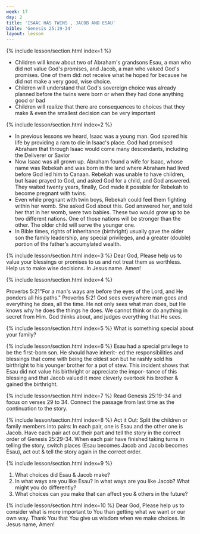 ```yaml
---
week: 17
day: 2
title: 'ISAAC HAS TWINS , JACOB AND ESAU'
bible: 'Genesis 25:19-34'
layout: lesson
---
```



{% include lesson/section.html index=1 %}
- Children will know about two of Abraham's grandsons Esau, a man who did not value God's promises, and Jacob, a man who valued God's promises. One of them did: not receive what he hoped for because he did not make a very good, wise choice.
- Children will understand that God's sovereign choice was already planned before the twins were born or when they had done anything good or bad
- Children will realize that there are consequences to choices that they make & even the smallest decision can be very important


{% include lesson/section.html index=2 %}
- In previous lessons we heard, Isaac was a young man. God spared his life by providing a ram to die in Isaac's place. God had promised Abraham that through Isaac would come many descendants, including the Deliverer or Savior
- Now Isaac was all grown up. Abraham found a wife for Isaac, whose name was Rebekah and was born in the land where Abraham had lived before God led him to Canaan. Rebekah was unable to have children, but Isaac prayed to God, and asked God for a child, and God answered. They waited twenty years, finally, God made it possible for Rebekah to become pregnant with twins.
- Even while pregnant with twin boys, Rebekah could feel them fighting within her womb. She asked God about this. God answered her, and told her that in her womb, were two babies. These two would grow up to be two different nations. One of those nations will be stronger than the other. The older child will serve the younger one.
- In Bible times, rights of inheritance (birthright) usually gave the older son the family leadership, any special privileges, and a greater (double) portion of the father's accumylated wealth.


{% include lesson/section.html index=3 %}
 Dear God, Please help us to value your blessings or promises to us and not treat them as worthless. Help us to make wise decisions. In Jesus name. Amen!


{% include lesson/section.html index=4 %}

 Proverbs 5:21"For a man's ways are before the eyes of the Lord, and He ponders all his paths." Proverbs 5:21 God sees everywhere man goes and everything he does, all the time. He not only sees what man does, but He knows why he does the things he does. We cannot think or do anything in secret from Him. God thinks about, and judges everything that He sees.


{% include lesson/section.html index=5 %}
What is something special about your family?


{% include lesson/section.html index=6 %}
Esau had a special privilege to be the first-born son. He should have inherit- ed the responsibilities and blessings that come with being the oldest son but he rashly sold his birthright to his younger brother for a pot of stew. This incident shows that Esau did not value his birthright or appreciate the impor- tance of this blessing and that Jacob valued it more cleverly overtook his brother & gained the birthright.


{% include lesson/section.html index=7 %}
Read Genesis 25:19-34 and focus on verses 29 to 34. Connect the passage from last time as the continuation to the story.


{% include lesson/section.html index=8 %}
Act it Out: Split the children or family members into pairs: In each pair, one is Esau and the other one is Jacob. Have each pair act out their part and tell the story in the correct order of Genesis 25:29-34. When each pair have finished taking turns in telling the story, switch places (Esau becomes Jacob and Jacob becomes Esau), act out & tell the story again in the correct order.


{% include lesson/section.html index=9 %}
1. What choices did Esau & Jacob make?
2. In what ways are you like Esau? In what ways are you like Jacob? What might you do differently?
3. What choices can you make that can affect you & others in the future?


{% include lesson/section.html index=10 %}
Dear God, Please help us to consider what is more important to You than getting what we want or our own way. Thank You that You give us wisdom when we make choices. In Jesus name, Amen!

